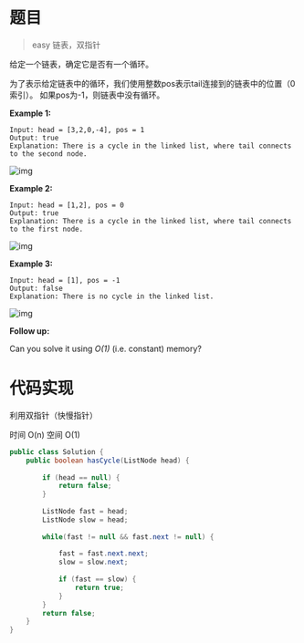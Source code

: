 # 题目

> easy 链表，双指针

给定一个链表，确定它是否有一个循环。

为了表示给定链表中的循环，我们使用整数pos表示tail连接到的链表中的位置（0索引）。 如果pos为-1，则链表中没有循环。

**Example 1:**

```
Input: head = [3,2,0,-4], pos = 1
Output: true
Explanation: There is a cycle in the linked list, where tail connects to the second node.
```

![img](https://assets.leetcode.com/uploads/2018/12/07/circularlinkedlist.png)

**Example 2:**

```
Input: head = [1,2], pos = 0
Output: true
Explanation: There is a cycle in the linked list, where tail connects to the first node.
```

![img](https://assets.leetcode.com/uploads/2018/12/07/circularlinkedlist_test2.png)

**Example 3:**

```
Input: head = [1], pos = -1
Output: false
Explanation: There is no cycle in the linked list.
```

![img](https://assets.leetcode.com/uploads/2018/12/07/circularlinkedlist_test3.png)

 

**Follow up:**

Can you solve it using *O(1)* (i.e. constant) memory?

# 代码实现

利用双指针（快慢指针）

时间 O(n) 空间 O(1)
```Java
public class Solution {
    public boolean hasCycle(ListNode head) {
    
        if (head == null) {
            return false;
        }
        
        ListNode fast = head;
        ListNode slow = head;
        
        while(fast != null && fast.next != null) {
        
            fast = fast.next.next;
            slow = slow.next;
            
            if (fast == slow) {
                return true;
            }
        }
        return false;
    }
}
```